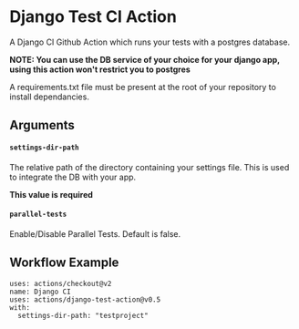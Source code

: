 # Django Test CI Action

A Django CI Github Action which runs your tests with a postgres database.

**NOTE: You can use the DB service of your choice for your django app, using this action won't restrict you to postgres**

A requirements.txt file must be present at the root of your repository to install dependancies.

## Arguments

#### `settings-dir-path`
The relative path of the directory containing your settings file. This is used to integrate the DB with your app. 

**This value is required**

#### `parallel-tests`
Enable/Disable Parallel Tests. Default is false.

## Workflow Example

```
uses: actions/checkout@v2
name: Django CI
uses: actions/django-test-action@v0.5
with:
  settings-dir-path: "testproject"
```
